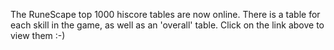 The RuneScape top 1000 hiscore tables are now online. There is a table for each skill in the game, as well as an 'overall' table. Click on the link above to view them :-)
